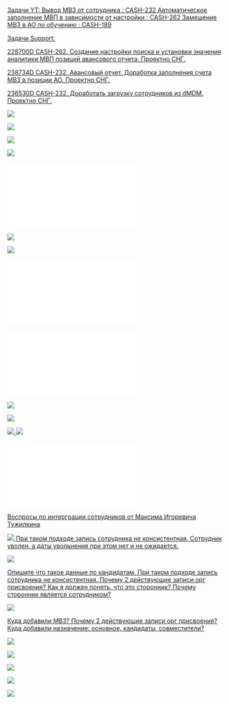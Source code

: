 <u>Задачи YT:<u>
[Вывод МВЗ от сотрудника : CASH-232](https://yt.surgutneftegas.ru:4443/issue/CASH-232)
[Автоматическое заполнение МВП в зависимости от настройки : CASH-262](https://yt.surgutneftegas.ru:4443/issue/CASH-262)
[Замещение МВЗ в АО по обучению : CASH-189](https://yt.surgutneftegas.ru:4443/issue/CASH-189)

<u>Задачи Support:</u>
<p>228700D CASH-262. Создание настройки поиска и установки значения аналитики МВП позиций авансового отчета. Проектно СНГ.</p>
<p>238734D CASH-232. Авансовый отчет.  Доработка заполнения счета МВЗ в позиции АО. Проектно СНГ.</p>
<p>236530D CASH-232. Доработать загрузку сотрудников из dMDM. Проектно СНГ.</p>

![](msedge_a2qyu6w8S4.png)

![](Pasted%20image%2020250723100408.png)

![](Pasted%20image%2020250723100435.png)

![](Pasted%20image%2020250723100510.png)

![](JSON%20Сотрудник%20внештатник.txt)

![](Pasted%20image%2020250724141336.png)

![](Pasted%20image%2020250730130530.png)

![](18018.json)

![](26625.json)

![](Pasted%20image%2020250730155007.png)

![](Pasted%20image%2020250730170447.png)

![](Pasted%20image%2020250731111859.png)
![](Pasted%20image%2020250731111941.png)

![](20250721_ED807_full.json)


Воспросы по интерграции сотрудников от Максима Игоревича Тужилкина

![](Pasted%20image%2020250807080715.png)
При таком подходе запись сотрудника не консистентная.
Сотрудник уволен, а даты увольнения при этом нет и не ожидается.

![](Pasted%20image%2020250807080812.png)

Опишите что такое данные по кандидатам.
При таком подходе запись сотрудника не консистентная.
Почему 2 действующие записи орг присвоения?
Как я должен понять, что это сторонник?
Почему сторонник является сотрудником?

![](Pasted%20image%2020250807080846.png)

Куда добавили МВЗ?
Почему 2 действующие записи орг присвоения?
Куда добавили назначение: основное, кандидаты, совместители?

![](Pasted%20image%2020250807081127.png)

![](Pasted%20image%2020250807081146.png)

![](Pasted%20image%2020250807101207.png)

![](Pasted%20image%2020250818110900.png)

![](Pasted%20image%2020250903082151.png)